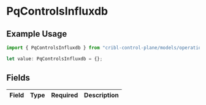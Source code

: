 # PqControlsInfluxdb

## Example Usage

```typescript
import { PqControlsInfluxdb } from "cribl-control-plane/models/operations";

let value: PqControlsInfluxdb = {};
```

## Fields

| Field       | Type        | Required    | Description |
| ----------- | ----------- | ----------- | ----------- |